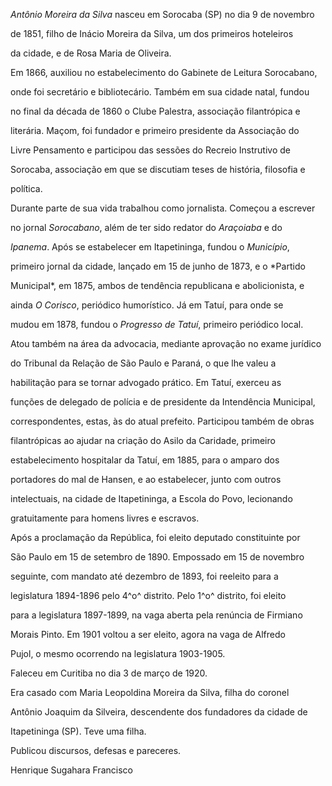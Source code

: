 

*Antônio Moreira da Silva* nasceu em Sorocaba (SP) no dia 9 de novembro

de 1851, filho de Inácio Moreira da Silva, um dos primeiros hoteleiros

da cidade, e de Rosa Maria de Oliveira.



Em 1866, auxiliou no estabelecimento do Gabinete de Leitura Sorocabano,

onde foi secretário e bibliotecário. Também em sua cidade natal, fundou

no final da década de 1860 o Clube Palestra, associação filantrópica e

literária. Maçom, foi fundador e primeiro presidente da Associação do

Livre Pensamento e participou das sessões do Recreio Instrutivo de

Sorocaba, associação em que se discutiam teses de história, filosofia e

política.



Durante parte de sua vida trabalhou como jornalista. Começou a escrever

no jornal *Sorocabano*, além de ter sido redator do *Araçoiaba* e do

*Ipanema*. Após se estabelecer em Itapetininga, fundou o *Município*,

primeiro jornal da cidade, lançado em 15 de junho de 1873, e o *Partido

Municipal*, em 1875, ambos de tendência republicana e abolicionista, e

ainda *O Corisco*, periódico humorístico. Já em Tatuí, para onde se

mudou em 1878, fundou o *Progresso de Tatuí*, primeiro periódico local.

Atou também na área da advocacia, mediante aprovação no exame jurídico

do Tribunal da Relação de São Paulo e Paraná, o que lhe valeu a

habilitação para se tornar advogado prático. Em Tatuí, exerceu as

funções de delegado de polícia e de presidente da Intendência Municipal,

correspondentes, estas, às do atual prefeito. Participou também de obras

filantrópicas ao ajudar na criação do Asilo da Caridade, primeiro

estabelecimento hospitalar da Tatuí, em 1885, para o amparo dos

portadores do mal de Hansen, e ao estabelecer, junto com outros

intelectuais, na cidade de Itapetininga, a Escola do Povo, lecionando

gratuitamente para homens livres e escravos.



Após a proclamação da República, foi eleito deputado constituinte por

São Paulo em 15 de setembro de 1890. Empossado em 15 de novembro

seguinte, com mandato até dezembro de 1893, foi reeleito para a

legislatura 1894-1896 pelo 4^o^ distrito. Pelo 1^o^ distrito, foi eleito

para a legislatura 1897-1899, na vaga aberta pela renúncia de Firmiano

Morais Pinto. Em 1901 voltou a ser eleito, agora na vaga de Alfredo

Pujol, o mesmo ocorrendo na legislatura 1903-1905.



Faleceu em Curitiba no dia 3 de março de 1920.



Era casado com Maria Leopoldina Moreira da Silva, filha do coronel

Antônio Joaquim da Silveira, descendente dos fundadores da cidade de

Itapetininga (SP). Teve uma filha.



Publicou discursos, defesas e pareceres.



Henrique Sugahara Francisco



